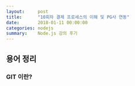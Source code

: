```yaml
---
layout:     post
title:      "10회차 결제 프로세스의 이해 및 PG사 연동"
date:       2018-01-11 00:00:00
categories: nodejs
summary:    Node.js 강의 후기
---
```


## 용어 정리

### GIT 이란?
 
